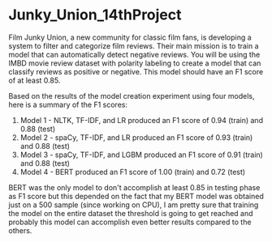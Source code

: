 # Junky_Union_14thProject
Film Junky Union, a new community for classic film fans, is developing a system to filter and categorize film reviews. Their main mission is to train a model that can automatically detect negative reviews. You will be using the IMBD movie review dataset with polarity labeling to create a model that can classify reviews as positive or negative. This model should have an F1 score of at least 0.85.

Based on the results of the model creation experiment using four models, here is a summary of the F1 scores:
  1. Model 1 - NLTK, TF-IDF, and LR produced an F1 score of 0.94 (train) and 0.88 (test)
  2. Model 2 - spaCy, TF-IDF, and LR produced an F1 score of 0.93 (train) and 0.88 (test)
  3. Model 3 - spaCy, TF-IDF, and LGBM produced an F1 score of 0.91 (train) and 0.88 (test)
  4. Model 4 - BERT produced an F1 score of 1.00 (train) and 0.72 (test)

BERT was the only model to don't accomplish at least 0.85 in testing phase as F1 score but this depended on the fact that my BERT model was obtained just on a 500 sample (since working on CPU), I am pretty sure that training the model on the entire dataset the threshold is going to get reached and probably this model can accomplish even better results compared to the others.
